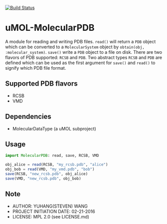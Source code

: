[![Build Status](https://travis-ci.org/UMOL/MolecularPDB.jl.svg?branch=master)](https://travis-ci.org/UMOL/MolecularPDB.jl)

# uMOL-MolecularPDB
A module for reading and writing PDB files.
``read()`` will return a ``PDB`` object which
can be converted to a ``MolecularSystem`` object
by ``obtain(obj, :molecular_system)``.
``save()`` write a ``PDB`` object to a file on disk.
There are two flavors of PDB supported: ``RCSB`` and ``PDB``.
Two abstract types ``RCSB`` and ``PDB`` are defined
which can be used as the first argument for ``save()``
and ``read()`` to signify which PDB file format.

## Supported PDB flavors
* RCSB
* VMD

## Dependencies
* MolecularDataType (a uMOL subproject)

## Usage
```julia
import MolecularPDB: read, save, RCSB, VMD

obj_alice = read(RCSB, "my_rcsb.pdb", "alice")
obj_bob = read(VMD, "my_vmd.pdb", "bob")
save(RCSB, "new_rcsb.pdb", obj_alice)
save(VMD, "new_rcsb.pdb", obj_bob)

```
## Note
* AUTHOR: YUHANG(STEVEN) WANG
* PROJECT INITIATION DATE: 02-21-2016
* LICENSE: MPL 2.0 (see LICENSE.md)

